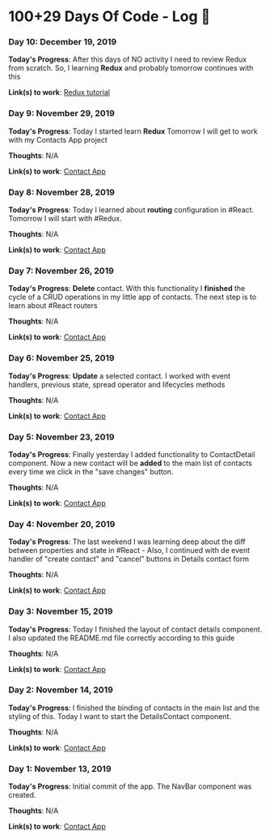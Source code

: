 # 100+29 Days Of Code - Log :pencil:


### Day 10: December 19, 2019

**Today's Progress**: After this days of NO activity I need to review Redux from scratch. So, I learning **Redux** and probably tomorrow continues with this

**Link(s) to work**: [Redux tutorial](https://www.youtube.com/watch?v=sgFQjRL5niY)

### Day 9: November 29, 2019

**Today's Progress**: Today I started learn **Redux** Tomorrow I will get to work with my Contacts App project 

**Thoughts**: N/A

**Link(s) to work**: [Contact App](https://github.com/ledisalvo/ContactsApp)

### Day 8: November 28, 2019

**Today's Progress**: Today I learned about **routing** configuration in #React. Tomorrow I will start with #Redux.

**Thoughts**: N/A

**Link(s) to work**: [Contact App](https://github.com/ledisalvo/ContactsApp)

### Day 7: November 26, 2019

**Today's Progress**: **Delete** contact. With this functionality I **finished** the cycle of a CRUD operations in my little app of contacts. The next step is to learn about #React routers

**Thoughts**: N/A

**Link(s) to work**: [Contact App](https://github.com/ledisalvo/ContactsApp)

### Day 6: November 25, 2019

**Today's Progress**: **Update** a selected contact. I worked with event handlers, previous state, spread operator and lifecycles methods

**Thoughts**: N/A

**Link(s) to work**: [Contact App](https://github.com/ledisalvo/ContactsApp)

### Day 5: November 23, 2019

**Today's Progress**: Finally yesterday I added functionality to ContactDetail component. Now a new contact will be **added** to the main list of contacts every time we click in the "save changes" button.

**Thoughts**: N/A

**Link(s) to work**: [Contact App](https://github.com/ledisalvo/ContactsApp)

### Day 4: November 20, 2019

**Today's Progress**: The last weekend I was learning deep about the diff between properties and state in #React - Also, I continued with de event handler of "create contact" and "cancel" buttons in Details contact form

**Thoughts**: N/A

**Link(s) to work**: [Contact App](https://github.com/ledisalvo/ContactsApp)

### Day 3: November 15, 2019

**Today's Progress**: Today I finished the layout of contact details component. I also updated the README.md file correctly according to this guide

**Thoughts**: N/A

**Link(s) to work**: [Contact App](https://github.com/ledisalvo/ContactsApp)

### Day 2: November 14, 2019

**Today's Progress**: I finished the binding of contacts in the main list and the styling of this. Today I want to start the DetailsContact component.

**Thoughts**: N/A

**Link(s) to work**: [Contact App](https://github.com/ledisalvo/ContactsApp)

### Day 1: November 13, 2019

**Today's Progress**: Initial commit of the app. The NavBar component was created.

**Thoughts**: N/A

**Link(s) to work**: [Contact App](https://github.com/ledisalvo/ContactsApp)